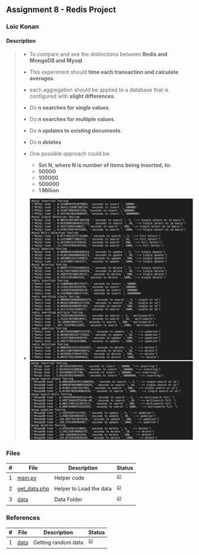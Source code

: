 ## Assignment 8 - Redis Project

### Loic Konan

#### Description

> - To compare and see the distinctions between **Redis and MongoDB and Mysql**.
> - This experiment should **time each transaction and calculate averages**.
> - each aggregation should be applied to a database that is configured with **slight differences**.
>
> - Do **n searches for single values**.
> - Do **n searches for multiple values**.
> - Do **n updates to existing documents**.
> - Do **n deletes**
>
> - One possible approach could be:
>   - **Set N, where N is number of items being inserted, to:**
>   - **50000**
>   - **100000**
>   - **500000**
>   - **1 Million**
>
> - <img src="sqlRedis.png"> <img src="mongo.png">
>
>
### Files

|   #   | File                         | Description             | Status                  |
| :---: | ---------------------------- | ----------------------- | ----------------------- |
|   1   | [main.py](main.py)           | Helper code             | :ballot_box_with_check: |
|   2   | [get_data.php](get_data.php) | Helper to Load the data | :ballot_box_with_check: |
|   3   | [data](data)                 | Data Folder             | :ballot_box_with_check: |

### References

|   #   | File         | Description         | Status                  |
| :---: | ------------ | ------------------- | ----------------------- |
|   1   | [data](data) | Getting random data | :ballot_box_with_check: |
